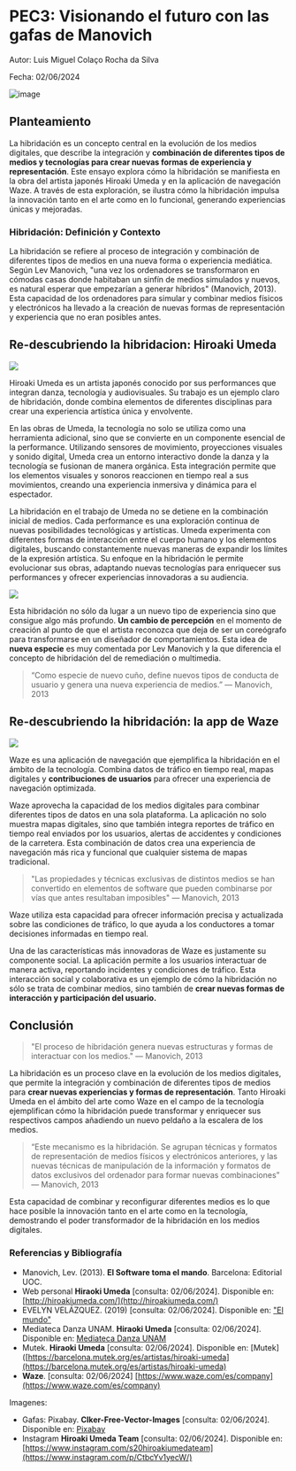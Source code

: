 # PEC3: Visionando el futuro con las gafas de Manovich

Autor: Luis Miguel Colaço Rocha da Silva

Fecha: 02/06/2024

![image](https://github.com/lmcolaco/PEC3_Manovich_Reloaded/assets/171519137/fa8bbd8c-df82-4720-93df-4384cfd1c92a)


## Planteamiento


La hibridación es un concepto central en la evolución de los medios digitales, que describe la integración y **combinación de diferentes tipos de medios y tecnologías para crear nuevas formas de experiencia y representación**. Este ensayo explora cómo la hibridación se manifiesta en la obra del artista japonés Hiroaki Umeda y en la aplicación de navegación Waze. A través de esta exploración, se ilustra cómo la hibridación impulsa la innovación tanto en el arte como en lo funcional, generando experiencias únicas y mejoradas.

### Hibridación: Definición y Contexto

La hibridación se refiere al proceso de integración y combinación de diferentes tipos de medios en una nueva forma o experiencia mediática. Según Lev Manovich, "una vez los ordenadores se transformaron en cómodas casas donde habitaban un sinfín de medios simulados y nuevos, es natural esperar que empezarían a generar híbridos" (Manovich, 2013)​​. Esta capacidad de los ordenadores para simular y combinar medios físicos y electrónicos ha llevado a la creación de nuevas formas de representación y experiencia que no eran posibles antes.


## Re-descubriendo la hibridacion: Hiroaki Umeda
![](https://lh7-us.googleusercontent.com/N2VA05PnGck9y-eB2DFZyQ5wEZUht8lcXwAB0z53tnRKKBU_EgwQNc7XI17KumowgCVywvgZIUxYkeNLBCNflG7oBn-AwYJBJe-X1Vq8mSrVneIBjDnBcYR1yekhhVOEYulnVpzw5-iCCrzc_GTcXlU)


Hiroaki Umeda es un artista japonés conocido por sus performances que integran danza, tecnología y audiovisuales. Su trabajo es un ejemplo claro de hibridación, donde combina elementos de diferentes disciplinas para crear una experiencia artística única y envolvente.


En las obras de Umeda, la tecnología no solo se utiliza como una herramienta adicional, sino que se convierte en un componente esencial de la performance. Utilizando sensores de movimiento, proyecciones visuales y sonido digital, Umeda crea un entorno interactivo donde la danza y la tecnología se fusionan de manera orgánica. Esta integración permite que los elementos visuales y sonoros reaccionen en tiempo real a sus movimientos, creando una experiencia inmersiva y dinámica para el espectador.

La hibridación en el trabajo de Umeda no se detiene en la combinación inicial de medios. Cada performance es una exploración continua de nuevas posibilidades tecnológicas y artísticas. Umeda experimenta con diferentes formas de interacción entre el cuerpo humano y los elementos digitales, buscando constantemente nuevas maneras de expandir los límites de la expresión artística. Su enfoque en la hibridación le permite evolucionar sus obras, adaptando nuevas tecnologías para enriquecer sus performances y ofrecer experiencias innovadoras a su audiencia.

![](https://lh7-us.googleusercontent.com/6RcT0nIcRjrFBcImPvhalONLMCOxNBKBCLI5wT3EzSvV4oOK578oUDrrd5j6NS74t5IQzKUWRpY7T2hlKcVlG9VoHRu9_WEWQ17FH4I5vMU6JKRqjCE0CzHiPK_RI0ymtSz5JUv2qshxoGRAM2un6-8)


Esta hibridación no sólo da lugar a un nuevo tipo de experiencia sino que consigue algo más profundo. **Un cambio de percepción** en el momento de creación al punto de que el artista reconozca que deja de ser un coreógrafo para transformarse en un diseñador de comportamientos. Esta idea de **nueva especie** es muy comentada por Lev Manovich y la que diferencia el concepto de hibridación del de remediación o multimedia.

>“Como especie de nuevo cuño, define nuevos tipos de conducta de usuario y genera una nueva experiencia de medios.” — Manovich, 2013



## Re-descubriendo la hibridación: la app de Waze

![](https://lh7-us.googleusercontent.com/Snn3Gk4CYXh4dQw_KgVQBVTr9faIPUzynWcHa4Uwynqwyz7i6gOypxyhYfy9n4HTm1h5GzkW6QYfrL5qlc8EJ9YXUDd-Gd5FcN1rSCrNtIrnrRT5h0y7b4RHnxMjDcV4QVkYjRgJd-spIbrRPHq5AFk)

Waze es una aplicación de navegación que ejemplifica la hibridación en el ámbito de la tecnología. Combina datos de tráfico en tiempo real, mapas digitales y **contribuciones de usuarios** para ofrecer una experiencia de navegación optimizada.

Waze aprovecha la capacidad de los medios digitales para combinar diferentes tipos de datos en una sola plataforma. La aplicación no solo muestra mapas digitales, sino que también integra reportes de tráfico en tiempo real enviados por los usuarios, alertas de accidentes y condiciones de la carretera. Esta combinación de datos crea una experiencia de navegación más rica y funcional que cualquier sistema de mapas tradicional.

>"Las propiedades y técnicas exclusivas de distintos medios se han convertido en elementos de software que pueden combinarse por vías que antes resultaban imposibles"​​ — Manovich, 2013

Waze utiliza esta capacidad para ofrecer información precisa y actualizada sobre las condiciones de tráfico, lo que ayuda a los conductores a tomar decisiones informadas en tiempo real.

Una de las características más innovadoras de Waze es justamente su componente social. La aplicación permite a los usuarios interactuar de manera activa, reportando incidentes y condiciones de tráfico. Esta interacción social y colaborativa es un ejemplo de cómo la hibridación no sólo se trata de combinar medios, sino también de **crear nuevas formas de interacción y participación del usuario.**

  
  

## Conclusión

  

> "El proceso de hibridación genera nuevas estructuras y formas de interactuar con los medios." — Manovich, 2013

La hibridación es un proceso clave en la evolución de los medios digitales, que permite la integración y combinación de diferentes tipos de medios para **crear nuevas experiencias y formas de representación**. Tanto Hiroaki Umeda en el ámbito del arte como Waze en el campo de la tecnología ejemplifican cómo la hibridación puede transformar y enriquecer sus respectivos campos añadiendo un nuevo peldaño a la escalera de los medios.

>“Este mecanismo es la hibridación. Se agrupan técnicas y formatos de representación de medios físicos y electrónicos anteriores, y las nuevas técnicas de manipulación de la información y formatos de datos exclusivos del ordenador para formar nuevas combinaciones” — Manovich, 2013

Esta capacidad de combinar y reconfigurar diferentes medios es lo que hace posible la innovación tanto en el arte como en la tecnología, demostrando el poder transformador de la hibridación en los medios digitales.


### Referencias y Bibliografía

- Manovich, Lev. (2013). **El Software toma el mando**. Barcelona: Editorial UOC.
- Web personal **Hiraoki Umeda** [consulta: 02/06/2024]. Disponible en: [http://hiroakiumeda.com/](http://hiroakiumeda.com/)
- EVELYN VELÁZQUEZ. (2019) [consulta: 02/06/2024]. Disponible en: ["El mundo"](https://www.elmundo.es/cultura/danza/2019/07/11/5d263a73fdddffcc638b4626.html)
- Mediateca Danza UNAM. **Hiraoki Umeda** [consulta: 02/06/2024]. Disponible en: [Mediateca Danza UNAM](https://mediatecadanzaunam.mx/acervo-item/hiroaki-umeda/)
- Mutek. **Hiraoki Umeda** [consulta: 02/06/2024]. Disponible en: [Mutek]([https://barcelona.mutek.org/es/artistas/hiroaki-umeda](https://barcelona.mutek.org/es/artistas/hiroaki-umeda)
- **Waze**. [consulta: 02/06/2024] [https://www.waze.com/es/company](https://www.waze.com/es/company)

Imagenes:
- Gafas: Pixabay. **Clker-Free-Vector-Images** [consulta: 02/06/2024]. Disponible en: [Pixabay](https://pixabay.com/vectors/spectacles-glasses-eyeglasses-frame-311831/)
- Instagram **Hiroaki Umeda Team** [consulta: 02/06/2024]. Disponible en: [https://www.instagram.com/s20hiroakiumedateam](https://www.instagram.com/p/CtbcYv1yecW/)



